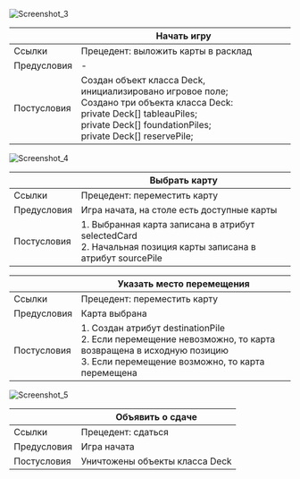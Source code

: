 ![Screenshot_3](https://github.com/kalashnikovqq/solitaireKingAlbert/assets/100009366/57ff6752-7a8b-4b6c-ac89-be5800ca839a)

|              | Начать игру                                                             |
|--------------|-------------------------------------------------------------------------|
| Ссылки       | Прецедент: выложить карты в расклад                                     |
| Предусловия  | -                                                                      |
| Постусловия  | Создан объект класса Deck, инициализировано игровое поле; <br>Создано три объекта класса Deck:<br>private Deck[] tableauPiles;<br>private Deck[] foundationPiles;<br>private Deck[] reservePile; |

![Screenshot_4](https://github.com/kalashnikovqq/solitaireKingAlbert/assets/100009366/95510c7b-1e5c-4c13-845a-ca59e453daba)



|              | Выбрать карту                                            |
|--------------|----------------------------------------------------------|
| Ссылки       | Прецедент: переместить карту                             |
| Предусловия  | Игра начата, на столе есть доступные карты               |
| Постусловия  | 1. Выбранная карта записана в атрибут selectedCard<br>2. Начальная позиция карты записана в атрибут sourcePile |


|              | Указать место перемещения                                                 |
|--------------|----------------------------------------------------------|
| Ссылки       | Прецедент: переместить карту                             |
| Предусловия  | Карта выбрана                                            |
| Постусловия  | 1. Создан атрибут destinationPile<br>2. Если перемещение невозможно, то карта возвращена в исходную позицию<br>3. Если перемещение возможно, то карта перемещена |

![Screenshot_5](https://github.com/kalashnikovqq/solitaireKingAlbert/assets/100009366/66b1741f-ce71-4233-bfea-658ad9f8d287)


|              | Объявить о сдаче                         |
|--------------|----------------------------------|
| Ссылки       | Прецедент: сдаться               |
| Предусловия  | Игра начата                      |
| Постусловия  | Уничтожены объекты класса Deck   |
